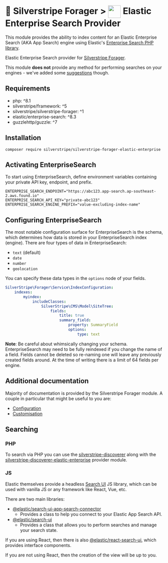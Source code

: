 # 🧺 Silverstripe Forager > <img src="https://www.elastic.co/android-chrome-192x192.png" style="height:40px; vertical-align:middle"/> Elastic Enterprise Search Provider

This module provides the ability to index content for an Elastic Enterprise Search (AKA App Search) engine using
Elastic's [Enterprise Search PHP library](https://github.com/elastic/enterprise-search-php).

Elastic Enterprise Search provider for [Silverstripe Forager](https://github.com/silverstripeltd/silverstripe-forager).

This module **does not** provide any method for performing searches on your engines - we've added some [suggestions](#searching) though.

## Requirements

-   php: ^8.1
-   silverstripe/framework: ^5
-   silverstripe/silverstripe-forager: ^1
-   elastic/enterprise-search: ^8.3
-   guzzlehttp/guzzle: ^7

## Installation

`composer require silverstripe/silverstripe-forager-elastic-enterprise`

## Activating EnterpriseSearch

To start using EnterpriseSearch, define environment variables containing your private API key, endpoint, and prefix.

```
ENTERPRISE_SEARCH_ENDPOINT="https://abc123.app-search.ap-southeast-2.aws.found.io"
ENTERPRISE_SEARCH_API_KEY="private-abc123"
ENTERPRISE_SEARCH_ENGINE_PREFIX="value-excluding-index-name"
```

## Configuring EnterpriseSearch

The most notable configuration surface for EnterpriseSearch is the schema, which determines how data is stored in your
EnterpriseSearch index (engine). There are four types of data in EnterpriseSearch:

-   `text` (default)
-   `date`
-   `number`
-   `geolocation`

You can specify these data types in the `options` node of your fields.

```yaml
SilverStripe\Forager\Service\IndexConfiguration:
    indexes:
        myindex:
            includeClasses:
                SilverStripe\CMS\Model\SiteTree:
                    fields:
                        title: true
                        summary_field:
                            property: SummaryField
                            options:
                                type: text
```

**Note**: Be careful about whimsically changing your schema. EnterpriseSearch may need to be fully reindexed if you
change the name of a field. Fields cannot be deleted so re-naming one will leave any previously created fields around.
At the time of writing there is a limit of 64 fields per engine.

## Additional documentation

Majority of documentation is provided by the Silverstripe Forager module. A couple in particular that might be
useful to you are:

-   [Configuration](https://github.com/silverstripeltd/silverstripe-forager/blob/1/docs/en/configuration.md)
-   [Customisation](https://github.com/silverstripeltd/silverstripe-forager/blob/1/docs/en/customising.md)

## Searching

### PHP

To search via PHP you can use the [silverstripe-discoverer](https://github.com/silverstripeltd/silverstripe-discoverer) along with the [silverstripe-discoverer-elastic-enterprise](https://github.com/silverstripeltd/silverstripe-discoverer-elastic-enterprise) provider module.

### JS

Elastic themselves provide a headless [Search UI](https://docs.elastic.co/search-ui/overview) JS library, which can
be used with vanilla JS or any framework like React, Vue, etc.

There are two main libraries:

-   [@elastic/search-ui-app-search-connector](https://www.npmjs.com/package/@elastic/search-ui-app-search-connector)
    -   Provides a class to help you connect to your Elastic App Search API.
-   [@elastic/search-ui](https://www.npmjs.com/package/@elastic/search-ui)
    -   Provides a class that allows you to perform searches and manage your search state.

If you are using React, then there is also
[@elastic/react-search-ui](https://www.npmjs.com/package/@elastic/react-search-ui), which provides interface components.

If you are not using React, then the creation of the view will be up to you.
